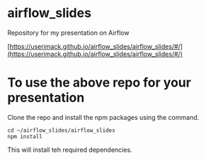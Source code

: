 # airflow_slides

Repository for my presentation on Airflow

[https://userimack.github.io/airflow_slides/airflow_slides/#/](https://userimack.github.io/airflow_slides/airflow_slides/#/)

# To use the above repo for your presentation
Clone the repo and install the npm packages using the command.

    cd ~/airflow_slides/airflow_slides
    npm install

This will install teh required dependencies.
